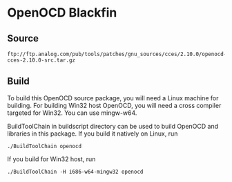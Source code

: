 # OpenOCD Blackfin

## Source

    ftp://ftp.analog.com/pub/tools/patches/gnu_sources/cces/2.10.0/openocd-cces-2.10.0-src.tar.gz


## Build

To build this OpenOCD source package, you will need a Linux machine for building.
For building Win32 host OpenOCD, you will need a cross compiler targeted for Win32.
You can use mingw-w64.

BuildToolChain in buildscript directory can be used to build OpenOCD and libraries
in this package. If you build it natively on Linux, run

    ./BuildToolChain openocd

If you build for Win32 host, run

    ./BuildToolChain -H i686-w64-mingw32 openocd

